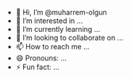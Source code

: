 - 👋 Hi, I’m @muharrem-olgun
- 👀 I’m interested in ...
- 🌱 I’m currently learning ...
- 💞️ I’m looking to collaborate on ...
- 📫 How to reach me ...
- 😄 Pronouns: ...
- ⚡ Fun fact: ...

<!---
muharrem-olgun/muharrem-olgun is a ✨ special ✨ repository because its `README.md` (this file) appears on your GitHub profile.
You can click the Preview link to take a look at your changes.
--->
